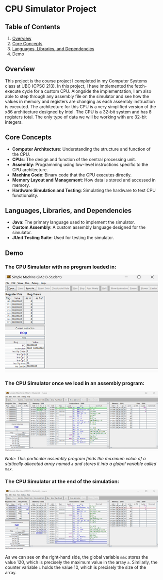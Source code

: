 # CPU Simulator Project

## Table of Contents
1. [Overview](#overview)
2. [Core Concepts](#core-concepts)
3. [Languages, Libraries, and Dependencies](#languages-libraries-and-dependencies)
4. [Demo](#demo)

## Overview
This project is the course project I completed in my Computer Systems class at UBC (CPSC 213). In this project, I have implemented the fetch-execute cycle for a custom CPU. Alongside the implementation, I am also able to step through any assembly file on the simulator and see how the values in memory and registers are changing as each assembly instruction is executed. The architecture for this CPU is a very simplified version of the x86 architecture designed by Intel. The CPU is a 32-bit system and has 8 registers total. The only type of data we will be working with are 32-bit integers.

## Core Concepts
- **Computer Architecture**: Understanding the structure and function of the CPU.
- **CPUs**: The design and function of the central processing unit.
- **Assembly**: Programming using low-level instructions specific to the CPU architecture.
- **Machine Code**: Binary code that the CPU executes directly.
- **Memory Layout and Management**: How data is stored and accessed in memory.
- **Hardware Simulation and Testing**: Simulating the hardware to test CPU functionality.

## Languages, Libraries, and Dependencies
- **Java**: The primary language used to implement the simulator.
- **Custom Assembly**: A custom assembly language designed for the simulator.
- **JUnit Testing Suite**: Used for testing the simulator.

## Demo
### The CPU Simulator with no program loaded in:
![CPU Simulator without Program](img.png)

### The CPU Simulator once we load in an assembly program:
![CPU Simulator with Program Loaded](img_1.png)

*Note: This particular assembly program finds the maximum value of a statically allocated array named `a` and stores it into a global variable called `max`.*

### The CPU Simulator at the end of the simulation:
![CPU Simulator End of Simulation](img_2.png)

As we can see on the right-hand side, the global variable `max` stores the value 120, which is precisely the maximum value in the array `a`. Similarly, the counter variable `i` holds the value 10, which is precisely the size of the array.
